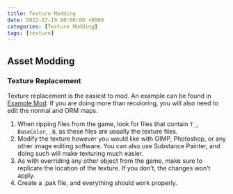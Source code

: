 ```yaml
---
title: Texture Modding
date: 2022-07-19 00:00:00 +0000
categories: [Texture Modding]
tags: [texture]
---
```


## Asset Modding

### Texture Replacement  
Texture replacement is the easiest to mod. An example can be found in [Example Mod](https://unofficial-modding-guide.com/posts/thebasics). If you are doing more than recoloring, you will also need to edit the normal and ORM maps.
1. When ripping files from the game, look for files that contain `T_`, `BaseColor`, `_B`, as these files are usually the texture files. 
2. Modify the texture however you would like with GIMP, Photoshop, or any other image editing software. You can also use Substance Painter, and doing such will make texturing much easier. 
3. As with overriding any other object from the game, make sure to replicate the location of the texture. If you don’t, the changes won’t apply.
4. Create a .pak file, and everything should work properly. 

